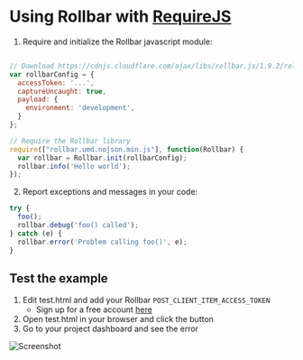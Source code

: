 # Using Rollbar with [RequireJS](http://requirejs.org/)

1. Require and initialize the Rollbar javascript module:

  ```js

  // Download https://cdnjs.cloudflare.com/ajax/libs/rollbar.js/1.9.2/rollbar.umd.nojson.min.js and place in current directory.
  var rollbarConfig = {
    accessToken: '...',
    captureUncaught: true,
    payload: {
      environment: 'development',
    }
  };

  // Require the Rollbar library
  require(["rollbar.umd.nojson.min.js"], function(Rollbar) {
    var rollbar = Rollbar.init(rollbarConfig);
    rollbar.info('Hello world');
  });
  ```

2. Report exceptions and messages in your code:

  ```js
  try {
    foo();
    rollbar.debug('foo() called');
  } catch (e) {
    rollbar.error('Problem calling foo()', e);
  }
  ```

## Test the example

1. Edit test.html and add your Rollbar `POST_CLIENT_ITEM_ACCESS_TOKEN`
   - Sign up for a free account [here](https://rollbar.com/signup/)
2. Open test.html in your browser and click the button
3. Go to your project dashboard and see the error

![Screenshot](https://raw.githubusercontent.com/rollbar/rollbar.js/master/examples/browserify/img/screenshot.png)
